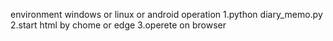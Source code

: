 environment
    windows or linux or android
operation
    1.python diary_memo.py
    2.start html by chome or edge
    3.operete on browser